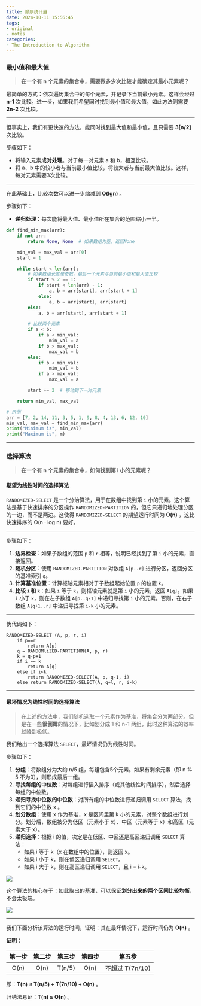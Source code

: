```yaml
---
title: 顺序统计量
date: 2024-10-11 15:56:45
tags:
- original
- notes
categories:
- The Introduction to Algorithm
---
```


### 最小值和最大值

> **在一个有 n 个元素的集合中，需要做多少次比较才能确定其最小元素呢？**

最简单的方式：依次遍历集合中的每个元素，并记录下当前最小元素。这样会经过 **n-1** 次比较。进一步，如果我们希望同时找到最小值和最大值，如此方法则需要 **2n-2** 次比较。

---

但事实上，我们有更快速的方法，能同时找到最大值和最小值，且只需要 **3[n/2]** 次比较。

步骤如下：

- 将输入元素**成对处理**。对于每一对元素 a 和 b，相互比较。
- 将 a、b 中的较小者与当前最小值比较，将较大者与当前最大值比较。这样，每对元素需要3次比较。

---

在此基础上，比较次数可以进一步缩减到 **O(lgn)** 。

步骤如下：

- **递归处理**：每次能将最大值、最小值所在集合的范围缩小一半。

```python
def find_min_max(arr):
    if not arr:
        return None, None  # 如果数组为空，返回None

    min_val = max_val = arr[0]
    start = 1

    while start < len(arr):
        # 如果数组长度是奇数，最后一个元素与当前最小值和最大值比较
        if start % 2 == 1:
            if start < len(arr) - 1:
                a, b = arr[start], arr[start + 1]
            else:
                a, b = arr[start], arr[start]
        else:
            a, b = arr[start], arr[start + 1]

        # 比较两个元素
        if a < b:
            if a < min_val:
                min_val = a
            if b > max_val:
                max_val = b
        else:
            if b < min_val:
                min_val = b
            if a > max_val:
                max_val = a

        start += 2  # 移动到下一对元素

    return min_val, max_val

# 示例
arr = [7, 2, 14, 11, 3, 5, 1, 9, 8, 4, 13, 6, 12, 10]
min_val, max_val = find_min_max(arr)
print("Minimum is", min_val)
print("Maximum is", m)
```

---

### 选择算法

> **在一个有 n 个元素的集合中，如何找到第 i 小的元素呢？**

#### 期望为线性时间的选择算法

`RANDOMIZED-SELECT` 是一个分治算法，用于在数组中找到第 `i` 小的元素。这个算法是基于快速排序的分区操作 `RANDOMIZED-PARTITION` 的，但它只递归地处理分区的一边，而不是两边。这使得 `RANDOMIZED-SELECT` 的期望运行时间为 **O(n)** ，这比快速排序的 O(n · log n) 要好。

---

步骤如下：

1. **边界检查**：如果子数组的范围 `p` 和 `r` 相等，说明已经找到了第 `i` 小的元素，直接返回。
2. **随机分区**：使用 `RANDOMIZED-PARTITION` 对数组 `A[p..r]` 进行分区，返回分区的基准索引 `q`。
3. **计算基准位置**：计算枢轴元素相对于子数组起始位置 `p` 的位置 `k`。
4. **比较 `i` 和 `k`**：如果 `i` 等于 `k`，则枢轴元素就是第 `i` 小的元素，返回 `A[q]`。如果 `i` 小于 `k`，则在左子数组 `A[p..q-1]` 中递归寻找第 `i` 小的元素。否则，在右子数组 `A[q+1..r]` 中递归寻找第 `i-k` 小的元素。

---

伪代码如下：

```
RANDOMIZED-SELECT (A, p, r, i)
	if p==r
		return A[p]
	q = RANDOMliZED-PARTITION(A, p, r)
	k = q-p+1
	if i == k
		return A[q]
	else if i<k
		return RANOOMIZED-SELECT(A, p, q-1, i)
	else return RANOOMIZED-SELECT(A, q+l, r, i-k)
```

---

#### 最坏情况为线性时间的选择算法

> 在上述的方法中，我们随机选取一个元素作为基准，将集合分为两部分。但是在一些**很倒霉**的情况下，比如划分成 1 和 n-1 两组，此时这种算法的效率就降到极低。

我们给出一个选择算法 `SELECT`，最坏情况仍为线性时间。

步骤如下：

1. **分组**：将数组分为大约 n/5 组，每组包含5个元素。如果有剩余元素（即 n % 5 不为0），则形成最后一组。
2. **寻找每组的中位数**：对每组进行插入排序（或其他线性时间排序），然后选择每组的中位数。
3. **递归寻找中位数的中位数**：对所有组的中位数进行递归调用 `SELECT` 算法，找到它们的中位数 x 。
4. **划分数组**：使用 x 作为基准，x 是区间里第 k 小的元素，对整个数组进行划分。划分后，数组被分为低区（元素小于 x）、中区（元素等于 x）和高区（元素大于 x）。
5. **递归选择**：根据 i 的值，决定是在低区、中区还是高区递归调用 `SELECT` 算法：
   - 如果 i 等于 k（x 在数组中的位置），则返回 x。
   - 如果 i 小于 k，则在低区递归调用 `SELECT`。
   - 如果 i 大于 k，则在高区递归调用 `SELECT`，且 i = i-k。

![](https://ref.xht03.online/202411122143359.png)

这个算法的核心在于：如此取出的基准，可以保证**划分出来的两个区间比较均衡**，不会太极端。

![](https://ref.xht03.online/202411122154879.png)

---

我们下面分析该算法的运行时间，证明：其在最坏情况下，运行时间仍为 **O(n)** 。

**证明**：

| 第一步 | 第二步 | 第三步 | 第四步 |     第五步      |
| :----: | :----: | :----: | :----: | :-------------: |
|  O(n)  |  O(n)  | T(n/5) |  O(n)  | 不超过 T(7n/10) |

即：**T(n) &le; T(n/5) + T(7n/10) + O(n)** 。

归纳法易证：**T(n) &le; O(n)** 。